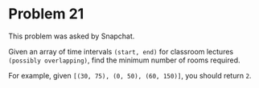 # Problem 21

 This problem was asked by Snapchat.

Given an array of time intervals ```(start, end)``` for classroom lectures ```(possibly overlapping)```, find the minimum number of rooms required.

For example, given ```[(30, 75), (0, 50), (60, 150)]```, you should return ```2```.



